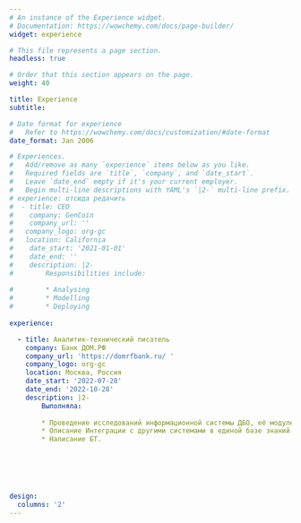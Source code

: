 ```yaml
---
# An instance of the Experience widget.
# Documentation: https://wowchemy.com/docs/page-builder/
widget: experience

# This file represents a page section.
headless: true

# Order that this section appears on the page.
weight: 40

title: Experience
subtitle:

# Date format for experience
#   Refer to https://wowchemy.com/docs/customization/#date-format
date_format: Jan 2006

# Experiences.
#   Add/remove as many `experience` items below as you like.
#   Required fields are `title`, `company`, and `date_start`.
#   Leave `date_end` empty if it's your current employer.
#   Begin multi-line descriptions with YAML's `|2-` multi-line prefix.
# experience: отсюда редачить
#  - title: CEO
#    company: GenCoin
#    company_url: ''
#   company_logo: org-gc
#   location: California
#    date_start: '2021-01-01'
#    date_end: ''
#    description: |2-
#        Responsibilities include:
        
#        * Analysing
#        * Modelling
#        * Deploying
        
experience:

  - title: Аналитик-технический писатель
    company: Банк ДОМ.РФ
    company_url: 'https://domrfbank.ru/ '
    company_logo: org-gc
    location: Москва, Россия
    date_start: '2022-07-28'
    date_end: '2022-10-28'
    description: |2-
        Выполняла:
        
        * Проведение исследований информационной системы ДБО, её модулей и компонентов. Актуализация БТ.
        * Описание Интеграции с другими системами в единой базе знаний.
        * Написание БТ.
       


  
        

design:
  columns: '2'
---
```

